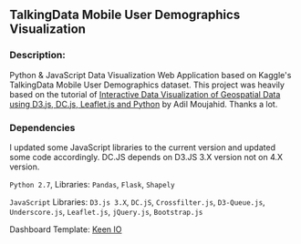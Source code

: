 ## TalkingData Mobile User Demographics Visualization

### Description:

Python & JavaScript Data Visualization Web Application based on Kaggle's TalkingData Mobile User Demographics dataset. This project was heavily based on the tutorial of [Interactive Data Visualization of Geospatial Data using D3.js, DC.js, Leaflet.js and Python](http://adilmoujahid.com//posts/2016/08/interactive-data-visualization-geospatial-d3-dc-leaflet-python/) by Adil Moujahid. Thanks a lot.

### Dependencies

I updated some JavaScript libraries to the current version and updated some code accordingly. DC.JS depends on D3.JS 3.X version not on 4.X version.

```Python 2.7```, Libraries: ```Pandas```, ```Flask```, ```Shapely```  
  
```JavaScript``` Libraries: ```D3.js 3.X```, ```DC.jS```, ```Crossfilter.js```, ```D3-Queue.js```, ```Underscore.js```, ```Leaflet.js```, ```jQuery.js```, ```Bootstrap.js```  
  
Dashboard Template: [Keen IO](https://keen.io/)
